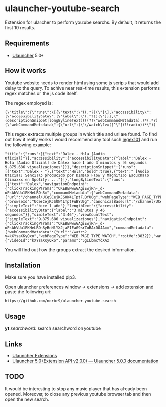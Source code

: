 # ulauncher-youtube-search
Extension for ulancher to perform youtube searchs. By default, it returns the first 10 results.

## Requirements

* [Ulauncher](https://github.com/Ulauncher/Ulauncher) 5.0+


## How it works
Youtube website needs to render html using some js scripts that would add delay to the query. To achive near real-time results, this extension performs regex matches on the js code itself.

The regex employed is:

```
(\"title\":{\"runs\":\[{\"text\":\")(.*?)(\"}\],\"accessibility\":{\"accessibilityData\":{\"label\":\"(.*?))(\"}}},\"(descriptionSnippet|longBylineText))((?!\"webCommandMetadata).)*(.*?)(\"webCommandMetadata\":{\"url\":(\"\/watch\?v=([^\"](?!radio))*\"))
```

This regex extracts multiple groups in which title and url are found. To find out how it really works I would recommend any tool such [regex101](https://regex101.com) and run the following example:

```
"title":{"runs":[{"text":"Dalex - Hola [Audio Oficial]"}],"accessibility":{"accessibilityData":{"label":"Dalex - Hola [Audio Oficial] de Dalex hace 1 año 3 minutos y 46 segundos 9.875.686 visualizaciones"}}},"descriptionSnippet":{"runs":[{"text":"Dalex - "},{"text":"Hola","bold":true},{"text":" [Audio Oficial] Sencillo producido por Dimelo Flow y Magnifico Escúchalo Climaxxx en Spotify: ..."}]},"longBylineText":{"runs":[{"text":"Dalex","navigationEndpoint":{"clickTrackingParams":"CKEBENwwGAgiEwjRn-_d-oPsAhVUu1EKHeLRDh8=","commandMetadata":{"webCommandMetadata":{"url":"/channel/UCeSCejKJS0W4LTptFuBYU0g","webPageType":"WEB_PAGE_TYPE_CHANNEL","rootVe":3611}},"browseEndpoint":{"browseId":"UCeSCejKJS0W4LTptFuBYU0g","canonicalBaseUrl":"/channel/UCeSCejKJS0W4LTptFuBYU0g"}}}]},"publishedTimeText":{"simpleText":"hace 1 año"},"lengthText":{"accessibility":{"accessibilityData":{"label":"3 minutos y 46 segundos"}},"simpleText":"3:46"},"viewCountText":{"simpleText":"9.875.686 visualizaciones"},"navigationEndpoint":{"clickTrackingParams":"CKEBENwwGAgiEwjRn-_d-oPsAhVUu1EKHeLRDh8yBnNlYXJjaFIEaG9sYZoBAxD0JA==","commandMetadata":{"webCommandMetadata":{"url":"/watch?v=kXYsaXKyQxo","webPageType":"WEB_PAGE_TYPE_WATCH","rootVe":3832}},"watchEndpoint":{"videoId":"kXYsaXKyQxo","params":"6gILbmxYcXAz
```

You will find out how the groups extract the desired information.


## Installation
Make sure you have installed pip3. 

Open ulauncher preferences window -> extensions -> add extension and paste the following url:

```
https://github.com/norbr9/ulauncher-youtube-search
```

## Usage
**yt** *searchword*: search searchword on youtube


## Links
* [Ulauncher Extensions](https://ext.ulauncher.io/)
* [Ulauncher 5.0 (Extension API v2.0.0) — Ulauncher 5.0.0 documentation](http://docs.ulauncher.io/en/latest/)


## TODO
It would be interesting to stop any music player that has already been opened. Moreover, to close any previous youtube browser tab and then open the new search. 